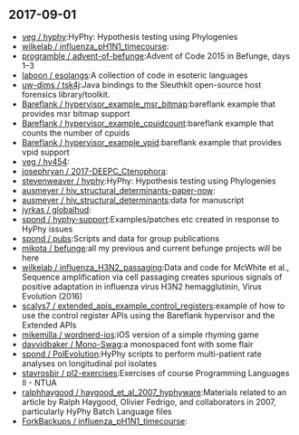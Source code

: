 ## 2017-09-01

* [veg / hyphy](https://github.com/veg/hyphy):HyPhy: Hypothesis testing using Phylogenies
* [wilkelab / influenza_pH1N1_timecourse](https://github.com/wilkelab/influenza_pH1N1_timecourse):
* [programble / advent-of-befunge](https://github.com/programble/advent-of-befunge):Advent of Code 2015 in Befunge, days 1–3
* [laboon / esolangs](https://github.com/laboon/esolangs):A collection of code in esoteric languages
* [uw-dims / tsk4j](https://github.com/uw-dims/tsk4j):Java bindings to the Sleuthkit open-source host forensics library/toolkit.
* [Bareflank / hypervisor_example_msr_bitmap](https://github.com/Bareflank/hypervisor_example_msr_bitmap):bareflank example that provides msr bitmap support
* [Bareflank / hypervisor_example_cpuidcount](https://github.com/Bareflank/hypervisor_example_cpuidcount):bareflank example that counts the number of cpuids
* [Bareflank / hypervisor_example_vpid](https://github.com/Bareflank/hypervisor_example_vpid):bareflank example that provides vpid support
* [veg / hy454](https://github.com/veg/hy454):
* [josephryan / 2017-DEEPC_Ctenophora](https://github.com/josephryan/2017-DEEPC_Ctenophora):
* [stevenweaver / hyphy](https://github.com/stevenweaver/hyphy):HyPhy: Hypothesis testing using Phylogenies
* [ausmeyer / hiv_structural_determinants-paper-now](https://github.com/ausmeyer/hiv_structural_determinants-paper-now):
* [ausmeyer / hiv_structural_determinants](https://github.com/ausmeyer/hiv_structural_determinants):data for manuscript
* [jyrkas / globalhud](https://github.com/jyrkas/globalhud):
* [spond / hyphy-support](https://github.com/spond/hyphy-support):Examples/patches etc created in response to HyPhy issues
* [spond / pubs](https://github.com/spond/pubs):Scripts and data for group publications
* [mikota / befunge](https://github.com/mikota/befunge):all my previous and current befunge projects will be here
* [wilkelab / influenza_H3N2_passaging](https://github.com/wilkelab/influenza_H3N2_passaging):Data and code for McWhite et al., Sequence amplification via cell passaging creates spurious signals of positive adaptation in influenza virus H3N2 hemagglutinin, Virus Evolution (2016)
* [scalys7 / extended_apis_example_control_registers](https://github.com/scalys7/extended_apis_example_control_registers):example of how to use the control register APIs using the Bareflank hypervisor and the Extended APIs
* [mikemilla / wordnerd-ios](https://github.com/mikemilla/wordnerd-ios):iOS version of a simple rhyming game
* [davvidbaker / Mono-Swag](https://github.com/davvidbaker/Mono-Swag):a monospaced font with some flair
* [spond / PolEvolution](https://github.com/spond/PolEvolution):HyPhy scripts to perform multi-patient rate analyses on longitudinal pol isolates
* [stavrosbir / pl2-exercises](https://github.com/stavrosbir/pl2-exercises):Exercises of course Programming Languages II - NTUA
* [ralphhaygood / haygood_et_al_2007_hyphyware](https://github.com/ralphhaygood/haygood_et_al_2007_hyphyware):Materials related to an article by Ralph Haygood, Olivier Fedrigo, and collaborators in 2007, particularly HyPhy Batch Language files
* [ForkBackups / influenza_pH1N1_timecourse](https://github.com/ForkBackups/influenza_pH1N1_timecourse):
